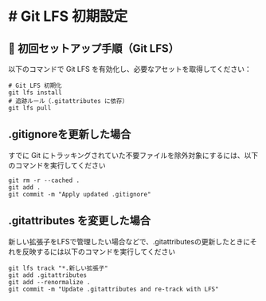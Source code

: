 # # Git LFS 初期設定

## 🔧 初回セットアップ手順（Git LFS）

以下のコマンドで Git LFS を有効化し、必要なアセットを取得してください：

```
# Git LFS 初期化
git lfs install
# 追跡ルール（.gitattributes に依存）
git lfs pull
```

## .gitignoreを更新した場合
すでに Git にトラッキングされていた不要ファイルを除外対象にするには、以下のコマンドを実行してください

```
git rm -r --cached .
git add .
git commit -m "Apply updated .gitignore"
```
## .gitattributes を変更した場合
新しい拡張子をLFSで管理したい場合などで、.gitattributesの更新したときにそれを反映するには以下のコマンドを実行してください

```
git lfs track "*.新しい拡張子"
git add .gitattributes
git add --renormalize .
git commit -m "Update .gitattributes and re-track with LFS"
```